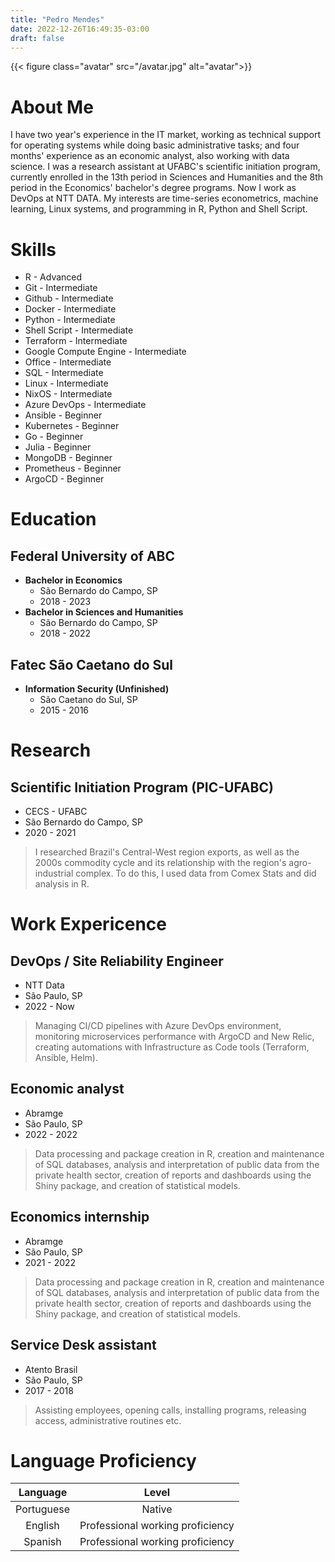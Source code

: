 ```yaml
---
title: "Pedro Mendes"
date: 2022-12-26T16:49:35-03:00
draft: false
---
```


{{< figure class="avatar" src="/avatar.jpg" alt="avatar">}}

<link rel="stylesheet" href="https://cdn.jsdelivr.net/gh/devicons/devicon@v2.15.1/devicon.min.css">

<!-- # Pedro Mendes -->

<!-- <i class="fas fa-envelope"></i> pedrohrmendes@proton.me -->  
<!-- <i class="fab fa-github"></i> https://github.com/phrmendes/ -->  
<!-- <i class="fab fa-linkedin"></i> [Pedro Mendes](https://www.linkedin.com/in/pedro-mendes-b9983b13a/) -->

# <i class="fas fa-user"></i> About Me 

I have two year's experience in the IT market, working as technical support for operating systems while doing basic administrative tasks; and four months' experience as an economic analyst, also working with data science. I was a research assistant at UFABC's scientific initiation program, currently enrolled in the 13th period in Sciences and Humanities and the 8th period in the Economics' bachelor's degree programs. Now I work as DevOps at NTT DATA. My interests are time-series econometrics, machine learning, Linux systems, and programming in R, Python and Shell Script.

# <i class="fas fa-hammer"></i> Skills

- <i class="fab fa-r-project"></i> R - Advanced
- <i class="fab fa-git"></i> Git - Intermediate
- <i class="fab fa-github"></i> Github - Intermediate
- <i class="fab fa-docker"></i> Docker - Intermediate
- <i class="fab fa-python"></i> Python - Intermediate
- <i class="fas fa-terminal"></i> Shell Script - Intermediate
- <i class="devicon-terraform-plain"></i> Terraform - Intermediate 
- <i class="devicon-googlecloud-plain"></i> Google Compute Engine - Intermediate
- <i class="fab fa-microsoft"></i> Office - Intermediate
- <i class="fas fa-database"></i> SQL - Intermediate
- <i class="fab fa-linux"></i> Linux - Intermediate
- <i class="devicon-nixos-plain"></i> NixOS - Intermediate
- <i class="devicon-azure-plain"></i> Azure DevOps - Intermediate
- <i class="devicon-ansible-plain"></i> Ansible - Beginner
- <i class="devicon-kubernetes-plain"></i> Kubernetes - Beginner
- <i class="devicon-go-original-wordmark"></i> Go - Beginner
- <i class="devicon-julia-plain"></i> Julia - Beginner
- <i class="devicon-mongodb-plain"></i> MongoDB - Beginner
- <i class="devicon-prometheus-original"></i> Prometheus - Beginner
- <i class="devicon-argocd-plain"></i> ArgoCD - Beginner

# <i class="fas fa-graduation-cap"></i> Education 

## Federal University of ABC

- **Bachelor in Economics**
  - São Bernardo do Campo, SP
  - 2018 - 2023
- **Bachelor in Sciences and Humanities**
  - São Bernardo do Campo, SP
  - 2018 - 2022

## Fatec São Caetano do Sul
- **Information Security (Unfinished)**
  - São Caetano do Sul, SP
  - 2015 - 2016

# <i class="fas fa-book"></i> Research 

## Scientific Initiation Program (PIC-UFABC)

- CECS - UFABC
- São Bernardo do Campo, SP
- 2020 - 2021

> I researched Brazil's Central-West region exports, as well as the 2000s commodity cycle and its relationship with the region's agro-industrial complex. To do this, I used data from Comex Stats and did analysis in R.

# <i class="fas fa-briefcase"></i> Work Expericence

## DevOps / Site Reliability Engineer

- NTT Data
- São Paulo, SP
- 2022 - Now

> Managing CI/CD pipelines with Azure DevOps environment, monitoring microservices performance with ArgoCD and New Relic, creating automations with Infrastructure as Code tools (Terraform, Ansible, Helm).

## Economic analyst

- Abramge
- São Paulo, SP
- 2022 - 2022

> Data processing and package creation in R, creation and maintenance of SQL databases, analysis and interpretation of public data from the private health sector, creation of reports and dashboards using the Shiny package, and creation of statistical models.

## Economics internship

- Abramge
- São Paulo, SP
- 2021 - 2022

> Data processing and package creation in R, creation and maintenance of SQL databases, analysis and interpretation of public data from the private health sector, creation of reports and dashboards using the Shiny package, and creation of statistical models.

## Service Desk assistant

- Atento Brasil
- São Paulo, SP
- 2017 - 2018

> Assisting employees, opening calls, installing programs, releasing access, administrative routines etc.

# <i class="fas fa-language"></i> Language Proficiency

| Language   | Level                            |
| :--------: | :------------------------------: |
| Portuguese | Native                           |
| English    | Professional working proficiency |
| Spanish    | Professional working proficiency |
